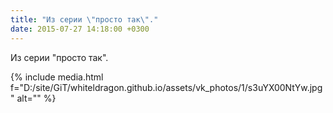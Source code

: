 ```yaml
---
title: "Из серии \"просто так\"."
date: 2015-07-27 14:18:00 +0300
---
```


Из серии "просто так".

{% include media.html f="D:/site/GiT/whiteldragon.github.io/assets/vk_photos/1/s3uYX00NtYw.jpg" alt="" %}
